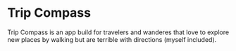 # Trip Compass
Trip Compass is an app build for travelers and wanderes that love to explore new places by walking but are terrible with directions (myself included).